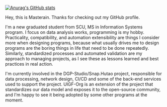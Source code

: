 [![Anurag's GitHub stats](https://github-readme-stats.vercel.app/api?username=Masterain98&count_private=true&show_icons=true&theme=dracula)](https://github.com/anuraghazra/github-readme-stats)

Hey, this is Masterain. Thanks for checking out my GitHub profile. 

I'm a new graduated student from SCU, MS in Information Systems program. I focus on data analysis works, programming is my hobby. Practicality, compatibility, and automation extensibility are things I consider more when designing programs, because what usually drives me to design programs are the boring things in life that need to be done repeatedly. Similarly, standardized processes and automated validation are my approach to managing projects, as I see these as lessons learned and best practices in real action.

I'm currently involved in the DGP-Studio/Snap.Hutao project, responsible for data processing, network design, CI/CD and some of the back-end services used to support the project. UIGF-Org is an extension of the project that standardizes our data model and exposes it to the open-source community, and I'm happy to see it being adopted by some other programs at the moment.

